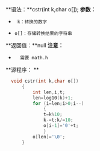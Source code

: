 **语法：**cstr(int k,char o[]);
**参数：**
-      k：转换的数字
-     o[]：存储转换结果的字符串


**返回值：**null
**注意：** 
-       需要 math.h


**源程序： **
```cpp
  void cstr(int k,char o[])
      {
          int len,i,t;
          len=log10(k)+1;
          for (i=len;i>0;i--)
              {
              t=k%10;
              k-=t;k/=10;
              o[i-1]='0'+t;
              }
          o[len]='\0';
      }
```
